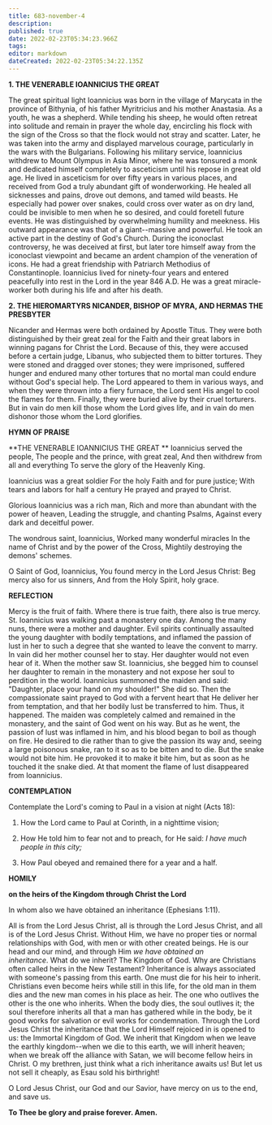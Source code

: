 ```yaml
---
title: 683-november-4
description: 
published: true
date: 2022-02-23T05:34:23.966Z
tags: 
editor: markdown
dateCreated: 2022-02-23T05:34:22.135Z
---
```



**1. THE VENERABLE IOANNICIUS THE GREAT**

The great spiritual light Ioannicius was born in the village of Marycata in the province of Bithynia, of his father Myritricius and his mother Anastasia. As a youth, he was a shepherd. While tending his sheep, he would often retreat into solitude and remain in prayer the whole day, encircling his flock with the sign of the Cross so that the flock would not stray and scatter. Later, he was taken into the army and displayed marvelous courage, particularly in the wars with the Bulgarians. Following his military service, Ioannicius withdrew to Mount Olympus in Asia Minor, where he was tonsured a monk and dedicated himself completely to asceticism until his repose in great old age. He lived in asceticism for over fifty years in various places, and received from God a truly abundant gift of wonderworking. He healed all sicknesses and pains, drove out demons, and tamed wild beasts. He especially had power over snakes, could cross over water as on dry land, could be invisible to men when he so desired, and could foretell future events. He was distinguished by overwhelming humility and meekness. His outward appearance was that of a giant--massive and powerful. He took an active part in the destiny of God's Church. During the iconoclast controversy, he was deceived at first, but later tore himself away from the iconoclast viewpoint and became an ardent champion of the veneration of icons. He had a great friendship with Patriarch Methodius of Constantinople. Ioannicius lived for ninety-four years and entered peacefully into rest in the Lord in the year 846 A.D. He was a great miracle-worker both during his life and after his death.

**2. THE HIEROMARTYRS NICANDER, BISHOP OF MYRA, AND HERMAS THE PRESBYTER**

Nicander and Hermas were both ordained by Apostle Titus. They were both distinguished by their great zeal for the Faith and their great labors in winning pagans for Christ the Lord. Because of this, they were accused before a certain judge, Libanus, who subjected them to bitter tortures. They were stoned and dragged over stones; they were imprisoned, suffered hunger and endured many other tortures that no mortal man could endure without God's special help. The Lord appeared to them in various ways, and when they were thrown into a fiery furnace, the Lord sent His angel to cool the flames for them. Finally, they were buried alive by their cruel torturers. But in vain do men kill those whom the Lord gives life, and in vain do men dishonor those whom the Lord glorifies.



**HYMN OF PRAISE**

**THE VENERABLE IOANNICIUS THE GREAT
**
Ioannicius served the people,
The people and the prince, with great zeal,
And then withdrew from all and everything
To serve the glory of the Heavenly King.

Ioannicius was a great soldier
For the holy Faith and for pure justice;
With tears and labors for half a century
He prayed and prayed to Christ.

Glorious Ioannicius was a rich man,
Rich and more than abundant with the power of heaven,
Leading the struggle, and chanting Psalms,
Against every dark and deceitful power.

The wondrous saint, Ioannicius,
Worked many wonderful miracles
In the name of Christ and by the power of the Cross,
Mightily destroying the demons' schemes.

O Saint of God, Ioannicius,
You found mercy in the Lord Jesus Christ:
Beg mercy also for us sinners,
And from the Holy Spirit, holy grace.


**REFLECTION**

Mercy is the fruit of faith. Where there is true faith, there also is true mercy. St. Ioannicius was walking past a monastery one day. Among the many nuns, there were a mother and daughter. Evil spirits continually assaulted the young daughter with bodily temptations, and inflamed the passion of lust in her to such a degree that she wanted to leave the convent to marry. In vain did her mother counsel her to stay. Her daughter would not even hear of it. When the mother saw St. Ioannicius, she begged him to counsel her daughter to remain in the monastery and not expose her soul to perdition in the world. Ioannicius summoned the maiden and said: "Daughter, place your hand on my shoulder!" She did so. Then the compassionate saint prayed to God with a fervent heart that He deliver her from temptation, and that her bodily lust be transferred to him. Thus, it happened. The maiden was completely calmed and remained in the monastery, and the saint of God went on his way. But as he went, the passion of lust was inflamed in him, and his blood began to boil as though on fire. He desired to die rather than to give the passion its way and, seeing a large poisonous snake, ran to it so as to be bitten and to die. But the snake would not bite him. He provoked it to make it bite him, but as soon as he touched it the snake died. At that moment the flame of lust disappeared from Ioannicius.



**CONTEMPLATION**

Contemplate the Lord's coming to Paul in a vision at night (Acts 18):

1.  How the Lord came to Paul at Corinth, in a nighttime vision;

1.  How He told him to fear not and to preach, for He said: *I have much people in this city;*

1.  How Paul obeyed and remained there for a year and a half.



**HOMILY**

**on the heirs of the Kingdom through Christ the Lord**

In whom also we have obtained an inheritance (Ephesians 1:11).

All is from the Lord Jesus Christ, all is through the Lord Jesus Christ, and all is of the Lord Jesus Christ. Without Him, we have no proper ties or normal relationships with God, with men or with other created beings. He is our head and our mind, and through Him *we have obtained an inheritance*. What do we inherit? The Kingdom of God. Why are Christians often called heirs in the New Testament? Inheritance is always associated with someone's passing from this earth. One must die for his heir to inherit. Christians even become heirs while still in this life, for the old man in them dies and the new man comes in his place as heir. The one who outlives the other is the one who inherits. When the body dies, the soul outlives it; the soul therefore inherits all that a man has gathered while in the body, be it good works for salvation or evil works for condemnation. Through the Lord Jesus Christ the inheritance that the Lord Himself rejoiced in is opened to us: the Immortal Kingdom of God. We inherit that Kingdom when we leave the earthly kingdom--when we die to this earth, we will inherit heaven; when we break off the alliance with Satan, we will become fellow heirs in Christ. O my brethren, just think what a rich inheritance awaits us! But let us not sell it cheaply, as Esau sold his birthright!

O Lord Jesus Christ, our God and our Savior, have mercy on us to the end, and save us.

**To Thee be glory and praise forever. Amen.**
